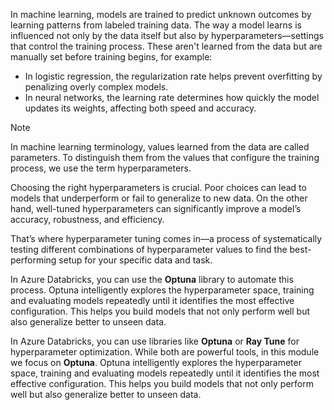 
In machine learning, models are trained to predict unknown outcomes by learning patterns from labeled training data. The way a model learns is influenced not only by the data itself but also by hyperparameters—settings that control the training process. These aren't learned from the data but are manually set before training begins, for example:

- In logistic regression, the regularization rate helps prevent overfitting by penalizing overly complex models.
- In neural networks, the learning rate determines how quickly the model updates its weights, affecting both speed and accuracy.

> [!NOTE]
> In machine learning terminology, values learned from the data are called parameters. To distinguish them from the values that configure the training process, we use the term hyperparameters.

Choosing the right hyperparameters is crucial. Poor choices can lead to models that underperform or fail to generalize to new data. On the other hand, well-tuned hyperparameters can significantly improve a model’s accuracy, robustness, and efficiency.

That’s where hyperparameter tuning comes in—a process of systematically testing different combinations of hyperparameter values to find the best-performing setup for your specific data and task.

In Azure Databricks, you can use the **Optuna** library to automate this process. Optuna intelligently explores the hyperparameter space, training and evaluating models repeatedly until it identifies the most effective configuration. This helps you build models that not only perform well but also generalize better to unseen data.

In Azure Databricks, you can use libraries like **Optuna** or **Ray Tune** for hyperparameter optimization. While both are powerful tools, in this module we focus on **Optuna**. Optuna intelligently explores the hyperparameter space, training and evaluating models repeatedly until it identifies the most effective configuration. This helps you build models that not only perform well but also generalize better to unseen data.